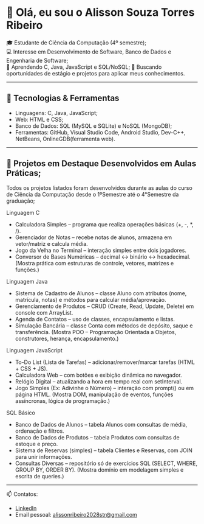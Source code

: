 # 👋 Olá, eu sou o Alisson Souza Torres Ribeiro

🎓 Estudante de Ciência da Computação (4º semestre);   
💻 Interesse em Desenvolvimento de Software, Banco de Dados e Engenharia de Software;  
🌱 Aprendendo C, Java, JavaScript e SQL/NoSQL;
🚀 Buscando oportunidades de estágio e projetos para aplicar meus conhecimentos.

---

## 🔧 Tecnologias & Ferramentas
- Linguagens: C, Java, JavaScript;
- Web: HTML e CSS;
- Banco de Dados: SQL (MySQL e SQLite) e NoSQL (MongoDB);
- Ferramentas: GitHub, Visual Studio Code, Android Studio, Dev-C++, NetBeans, OnlineGDB(ferramenta web).

---

## 📌 Projetos em Destaque Desenvolvidos em Aulas Práticas;
Todos os projetos listados foram desenvolvidos durante as aulas do curso de Ciência da Computação desde o 1ºSemestre até o 4°Semestre da graduação;

Linguagem C
- Calculadora Simples – programa que realiza operações básicas (+, -, *, /).
- Gerenciador de Notas – recebe notas de alunos, armazena em vetor/matriz e calcula média.
- Jogo da Velha no Terminal – interação simples entre dois jogadores.
- Conversor de Bases Numéricas – decimal ↔ binário ↔ hexadecimal.
(Mostra prática com estruturas de controle, vetores, matrizes e funções.)

Linguagem Java
- Sistema de Cadastro de Alunos – classe Aluno com atributos (nome, matrícula, notas) e métodos para calcular média/aprovação.
- Gerenciamento de Produtos – CRUD (Create, Read, Update, Delete) em console com ArrayList.
- Agenda de Contatos – uso de classes, encapsulamento e listas.
- Simulação Bancária – classe Conta com métodos de depósito, saque e transferência.
(Mostra POO – Programação Orientada a Objetos, construtores, herança, encapsulamento.)

Linguagem JavaScript
- To-Do List (Lista de Tarefas) – adicionar/remover/marcar tarefas (HTML + CSS + JS).
- Calculadora Web – com botões e exibição dinâmica no navegador.
- Relógio Digital – atualizando a hora em tempo real com setInterval.
- Jogo Simples (Ex: Adivinhe o Número) – interação com prompt() ou em página HTML.
(Mostra DOM, manipulação de eventos, funções assíncronas, lógica de programação.)

SQL Básico
- Banco de Dados de Alunos – tabela Alunos com consultas de média, ordenação e filtros.
- Banco de Dados de Produtos – tabela Produtos com consultas de estoque e preço.
- Sistema de Reservas (simples) – tabela Clientes e Reservas, com JOIN para unir informações.
- Consultas Diversas – repositório só de exercícios SQL (SELECT, WHERE, GROUP BY, ORDER BY).
(Mostra domínio em modelagem simples e escrita de queries.)

---

📫 Contatos:   
- [LinkedIn](https:www.linkedin.com/in/alisson-souza-torres-ribeiro-664974328)  
- Email pessoal: alissonribeiro2028str@gmail.com
